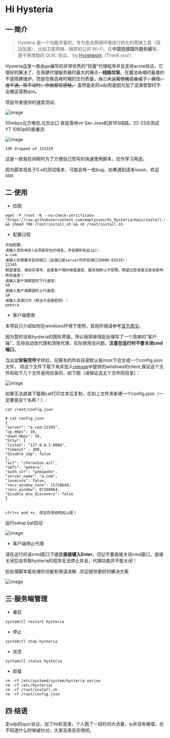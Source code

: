 # Hi Hysteria

## 一·简介
> Hysteria 是一个功能丰富的，专为恶劣网络环境进行优化的网络工具（双边加速），比如卫星网络、拥挤的公共 Wi-Fi、在**中国连接国外服务器**等。 基于修改版的 QUIC 协议。
by:[Hynetwork](https://github.com/HyNetwork)（Thank you!）

Hysteria这是一款由go编写的非常优秀的“轻量”代理程序并且支持acme验证，它很好的解决了，在搭建代理服务器时最大的痛点--**线路垃圾**。在魔法咏唱时最难的不是搭建维护，而是在晚高峰时期的交付质量。~~当三大运营商晚高变成了：奠信、连不通、移不动时，你我都有感触。~~ 虽然是走的udp但是因为加了混淆使暂时不会被运营商qos。

项目作者提供的速度测试:

![image](https://raw.githubusercontent.com/HyNetwork/hysteria/master/docs/bench/bench.png)

50mbps北方电信,北京出口 直连落地vir San Jose机房163线路，22-23点测试YT 1080p60直播流:

![image](https://cloud.iacg.cf/0:/normal/img/hihysteria/speed.png)

```
190 dropped of 131329
```

这是一款我在闲暇时为了方便自己而写的快速使用脚本，仅作学习用途。

因为脚本现处于0.x的测试版本，可能会有一些bug，如果遇到请发issue，欢迎star.

## 二·使用
- 拉取

```
wget -P /root -N --no-check-certificate "https://raw.githubusercontent.com/emptysuns/Hi_Hysteria/main/install.sh" && chmod 700 /root/install.sh && sh /root/install.sh
```
- 配置过程

```
开始配置: 
请输入您的域名(必须是存在的域名，并且解析到此ip):
a.com
请输入你想要开启的端口（此端口是server的开启端口10000-65535）：
12345
期望速度，请如实填写，这是客户端的峰值速度，服务端默认不受限。期望过低或者过高会影响转发速度！
请输入客户端期望的下行速度:
50
请输入客户端期望的上行速度:
10
请输入混淆口令（相当于连接密钥）:
pekora
```
- 客户端使用

本项目只介绍如何在windows环境下使用，其他环境请参考[官方原文](https://github.com/HyNetwork/hysteria)。

因为暂时没有hysteria的图形界面，所以我简单用批处理写了一个简单的“客户端”，支持自动改代理和清除代理，实际使用没问题，**注意在运行时不要关闭cmd端口**。


当出现**安装完毕**字样后，在脚本的所处目录默认是/root下会生成一个config.json文件，
将这个文件下载下来并加入[release](https://github.com/emptysuns/Hi_Hysteria/releases/download/0.1/hihysteria_windows0.1.rar)中提供的windows的client,保证这个文件和如下几个文件是同目录的，如下图（请保证这五个文件同目录）：

![image](https://cloud.iacg.cf/0:/normal/img/hihysteria/Screenshot_2.png)



如果无法直接下载用cat打印文本后复制，在如上文件夹新建一个config.json（一定要是这个名称！）:

```
cat /root/config.json

# cat config.json 
{
"server": "a.com:12345",
"up_mbps": 10,
"down_mbps": 50,
"http": {
"listen": "127.0.0.1:8888",
"timeout" : 300,
"disable_udp": false
},
"acl": "chnroutes.acl",
"obfs": "pekora",
"auth_str": "pekopeko",
"server_name": "a.com",
"insecure": false,
"recv_window_conn": 15728640,
"recv_window": 67108864,
"disable_mtu_discovery": false
}


ctrl+c and +v. 保证目录结构如上图！
```

运行setup.bat启动

![image](https://cloud.iacg.cf/0:/normal/img/hihysteria/mark.png)

- 客户端停止代理

请在运行的该cmd窗口下键盘**直接键入Enter**，切记不要直接关闭cmd窗口，直接关闭后会导致hysteria的程序无法停止并且，代理功能并不能关闭！

批处理脚本能处理的功能有限请谅解...欢迎提供更好的解决方案

![image](https://cloud.iacg.cf/0:/normal/img/hihysteria/Screenshot_3.png)

## 三·服务端管理
- 重启

```
systemctl restart hysteria
```
- 停止

```
systemctl stop hysteria
```
- 状态

```
systemctl status hysteria
```


- 卸载

```
rm -rf /etc/systemd/system/hysteria.serive
rm -rf /etc/hysteria/
rm -rf /root/install.sh
rm -rf /root/config.json
```
## 四·结语

走udp的quic协议，加了tls和混淆，个人跑了一段时间大流量，ip并没有被墙，也不知道什么时候被针对，大家且用且珍惜吧。

